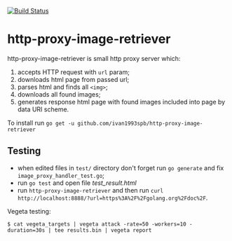 [![Build Status](https://travis-ci.org/ivan1993spb/http-proxy-image-retriever.svg?branch=master)](https://travis-ci.org/ivan1993spb/http-proxy-image-retriever)

http-proxy-image-retriever
==========================

http-proxy-image-retriever is small http proxy server which:

1. accepts HTTP request with `url` param;
2. downloads html page from passed url;
3. parses html and finds all `<img>`;
4. downloads all found images;
5. generates response html page with found images included into page by data URI scheme.

To install run `go get -u github.com/ivan1993spb/http-proxy-image-retriever`

Testing
-------

* when edited files in `test/` directory don't forget run `go generate` and fix `image_proxy_handler_test.go`;
* run `go test` and open file *test_result.html*
* run `http-proxy-image-retriever` and then run `curl http://localhost:8888/?url=https%3A%2F%2Fgolang.org%2Fdoc%2F`.

Vegeta testing:

```
$ cat vegeta_targets | vegeta attack -rate=50 -workers=10 -duration=30s | tee results.bin | vegeta report
```
